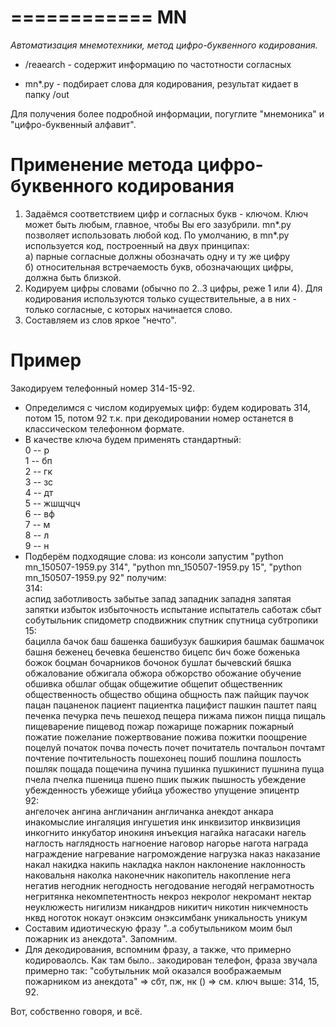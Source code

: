 ============
MN
============
_Автоматизация мнемотехники, метод цифро-буквенного кодирования._

* /reaearch - содержит информацию по частотности согласных

* mn*.py    - подбирает слова для кодирования, результат кидает в папку /out


Для получения более подробной информации, погуглите "мнемоника" и "цифро-буквенный алфавит".


# Применение метода цифро-буквенного кодирования

1. Задаёмся соответствием цифр и согласных букв - ключом.
Ключ может быть любым, главное, чтобы Вы его зазубрили. mn*.py позволяет использовать любой код.
По умолчанию, в mn*.py используется код, построенный на двух принципах:  
а) парные согласные должны обозначать одну и ту же цифру  
б) относительная встречаемость букв, обозначающих цифры, должна быть близкой.
2. Кодируем цифры словами (обычно по 2..3 цифры, реже 1 или 4). Для кодирования используются 
только существительные, а в них - только согласные, с которых начинается слово.
3. Составляем из слов яркое "нечто".

# Пример
Закодируем телефонный номер 314-15-92.  
* Определимся с числом кодируемых цифр: будем кодировать 314, потом 15, потом 92 т.к. при декодировании номер останется в
классическом телефонном формате.
* В качестве ключа будем применять стандартный:  
0 -- р  
1 -- бп  
2 -- гк  
3 -- зс  
4 -- дт  
5 -- жшщчцч  
6 -- вф  
7 -- м  
8 -- л  
9 -- н  
* Подберём подходящие слова: из консоли запустим "python mn_150507-1959.py 314", 
"python mn_150507-1959.py 15", "python mn_150507-1959.py 92" получим:  
314:  
аспид заботливость забытье запад западник западня запятая запятки избыток избыточность испытание испытатель саботаж сбыт собутыльник спидометр сподвижник спутник спутница субтропики  
15:  
бацилла бачок баш башенка башибузук башкирия башмак башмачок башня беженец бечевка бешенство бицепс бич боже боженька божок боцман бочарников бочонок бушлат бычевский бяшка обжалование обжигала обжора обжорство обожание обучение обшивка обшлаг общак общежитие общепит общественник общественность общество община общность паж пайщик паучок пацан пацаненок пациент пациентка пацифист пашкин паштет паяц печенка печурка печь пешеход пещера пижама пижон пицца пищаль пищеварение пищевод пожар пожарище пожарник пожарный пожатие пожелание пожертвование пожива пожитки поощрение поцелуй початок почва почесть почет почитатель почтальон почтамт почтение почтительность пошехонец пошиб пошлина пошлость пошляк пощада пощечина пучина пушинка пушкинист пушнина пуща пчела пчелка пшеница пшено пшик пыжик пышность убеждение убежденность убежище убийца убожество упущение эпицентр  
92:  
ангелочек ангина англичанин англичанка анекдот анкара инакомыслие ингаляция ингушетия инк инквизитор инквизиция инкогнито инкубатор инокиня инъекция нагайка нагасаки нагель наглость наглядность нагноение наговор нагорье нагота награда награждение нагревание нагромождение нагрузка наказ наказание накал накидка накипь накладка наклон наклонение наклонность наковальня наколка наконечник накопитель накопление нега негатив негодник негодность негодование негодяй неграмотность негритянка некомпетентность некроз некролог некромант нектар неуклюжесть нигилизм никандров никитич никотин никчемность нквд ноготок нокаут онэксим онэксимбанк уникальность уникум  
* Составим идиотическую фразу "..а собутыльником моим был пожарник из анекдота". 
Запомним.
* Для декодирования, вспомним фразу, а также, что примерно кодироваолсь. Как там было.. закодирован телефон, фраза звучала примерно так: "собутыльник мой оказался воображаемым пожарником из анекдота" => сбт, пж, нк () => см. ключ выше: 314, 15, 92.

Вот, собственно говоря, и всё.
